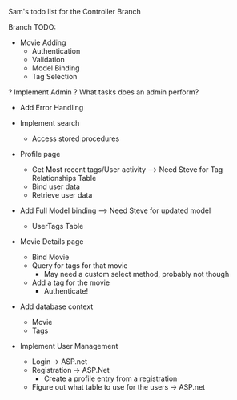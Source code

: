 ﻿Sam's todo list for the Controller Branch

Branch TODO:

- Movie Adding
	- Authentication
	- Validation
	- Model Binding
	- Tag Selection

? Implement Admin 
	? What tasks does an admin perform?

- Add Error Handling
- Implement search
	- Access stored procedures


- Profile page 
	- Get Most recent tags/User activity	--> Need Steve for Tag Relationships Table
	+ Bind user data
	+ Retrieve user data

- Add Full Model binding					--> Need Steve for updated model
	- UserTags Table


+ Movie Details page
	+ Bind Movie
	+ Query for tags for that movie
		+ May need a custom select method, probably not though
	+ Add a tag for the movie
		+ Authenticate!

+ Add database context
	+ Movie
	+ Tags
+ Implement User Management
	+ Login -> ASP.net
	+ Registration -> ASP.Net
		+ Create a profile entry from a registration
	+ Figure out what table to use for the users -> ASP.net

